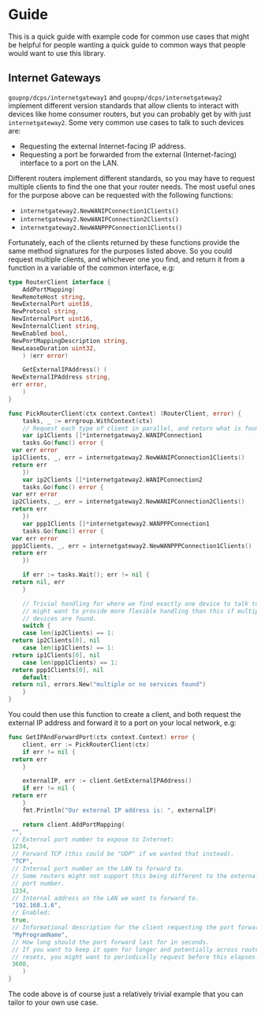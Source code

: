 # Guide

This is a quick guide with example code for common use cases that might be
helpful for people wanting a quick guide to common ways that people would
want to use this library.

## Internet Gateways

`goupnp/dcps/internetgateway1` and `goupnp/dcps/internetgateway2` implement
different version standards that allow clients to interact with devices like
home consumer routers, but you can probably get by with just
`internetgateway2`. Some very common use cases to talk to such devices are:

- Requesting the external Internet-facing IP address.
- Requesting a port be forwarded from the external (Internet-facing) interface
 to a port on the LAN.

Different routers implement different standards, so you may have to request
multiple clients to find the one that your router needs. The most useful ones
for the purpose above can be requested with the following functions:

- `internetgateway2.NewWANIPConnection1Clients()`
- `internetgateway2.NewWANIPConnection2Clients()`
- `internetgateway2.NewWANPPPConnection1Clients()`

Fortunately, each of the clients returned by these functions provide the same
method signatures for the purposes listed above. So you could request multiple
clients, and whichever one you find, and return it from a function in a variable
of the common interface, e.g:

```go
type RouterClient interface {
	AddPortMapping(
 NewRemoteHost string,
 NewExternalPort uint16,
 NewProtocol string,
 NewInternalPort uint16,
 NewInternalClient string,
 NewEnabled bool,
 NewPortMappingDescription string,
 NewLeaseDuration uint32,
	) (err error)

	GetExternalIPAddress() (
 NewExternalIPAddress string,
 err error,
	)
}

func PickRouterClient(ctx context.Context) (RouterClient, error) {
	tasks, _ := errgroup.WithContext(ctx)
	// Request each type of client in parallel, and return what is found.
	var ip1Clients []*internetgateway2.WANIPConnection1
	tasks.Go(func() error {
 var err error
 ip1Clients, _, err = internetgateway2.NewWANIPConnection1Clients()
 return err
	})
	var ip2Clients []*internetgateway2.WANIPConnection2
	tasks.Go(func() error {
 var err error
 ip2Clients, _, err = internetgateway2.NewWANIPConnection2Clients()
 return err
	})
	var ppp1Clients []*internetgateway2.WANPPPConnection1
	tasks.Go(func() error {
 var err error
 ppp1Clients, _, err = internetgateway2.NewWANPPPConnection1Clients()
 return err
	})

	if err := tasks.Wait(); err != nil {
 return nil, err
	}

	// Trivial handling for where we find exactly one device to talk to, you
	// might want to provide more flexible handling than this if multiple
	// devices are found.
	switch {
	case len(ip2Clients) == 1:
 return ip2Clients[0], nil
	case len(ip1Clients) == 1:
 return ip1Clients[0], nil
	case len(ppp1Clients) == 1:
 return ppp1Clients[0], nil
	default:
 return nil, errors.New("multiple or no services found")
	}
}
```

You could then use this function to create a client, and both request the
external IP address and forward it to a port on your local network, e.g:

```go
func GetIPAndForwardPort(ctx context.Context) error {
	client, err := PickRouterClient(ctx)
	if err != nil {
 return err
	}

	externalIP, err := client.GetExternalIPAddress()
	if err != nil {
 return err
	}
	fmt.Println("Our external IP address is: ", externalIP)

	return client.AddPortMapping(
 "",
 // External port number to expose to Internet:
 1234,
 // Forward TCP (this could be "UDP" if we wanted that instead).
 "TCP",
 // Internal port number on the LAN to forward to.
 // Some routers might not support this being different to the external
 // port number.
 1234,
 // Internal address on the LAN we want to forward to.
 "192.168.1.6",
 // Enabled:
 true,
 // Informational description for the client requesting the port forwarding.
 "MyProgramName",
 // How long should the port forward last for in seconds.
 // If you want to keep it open for longer and potentially across router
 // resets, you might want to periodically request before this elapses.
 3600,
	)
}
```

The code above is of course just a relatively trivial example that you can
tailor to your own use case.
